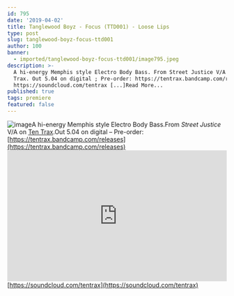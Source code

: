 ```yaml
---
id: 795
date: '2019-04-02'
title: Tanglewood Boyz - Focus (TTD001) - Loose Lips
type: post
slug: tanglewood-boyz-focus-ttd001
author: 100
banner:
  - imported/tanglewood-boyz-focus-ttd001/image795.jpeg
description: >-
  A hi-energy Memphis style Electro Body Bass. From Street Justice V/A on Ten
  Trax. Out 5.04 on digital ; Pre-order: https://tentrax.bandcamp.com/releases
  https://soundcloud.com/tentrax [...]Read More...
published: true
tags: premiere
featured: false
---
```

![image](../imported/tanglewood-boyz-focus-ttd001/image795.jpeg)A hi-energy Memphis style Electro Body Bass.From _Street Justice_ V/A on [Ten Trax](https://tentrax.bandcamp.com).Out 5.04 on digital – Pre-order: [](https://tentrax.bandcamp.com/releases)[https://tentrax.bandcamp.com/releases](https://tentrax.bandcamp.com/releases)<iframe width='100%' height='300' scrolling='no' frameborder='no' allow='autoplay' src='https://w.soundcloud.com/player/?url=https%3A//api.soundcloud.com/tracks/599949033&color=%23ff5500&auto_play=false&hide_related=false&show_comments=true&show_user=true&show_reposts=false&show_teaser=true'></iframe>[https://soundcloud.com/tentrax](https://soundcloud.com/tentrax)